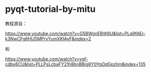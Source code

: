 # pyqt-tutorial-by-mitu

教程源自： 

https://www.youtube.com/watch?v=G5BWgnEBW6U&list=PLq9fAEr-k3NwCFg6HlJ5MPrvYumXKIAyF&index=2

和 

https://www.youtube.com/watch?v=ygf-cdbx6CU&list=PLLPsLcbaFY21h8bnBBig8Y0YgOdGpzIjm&index=135